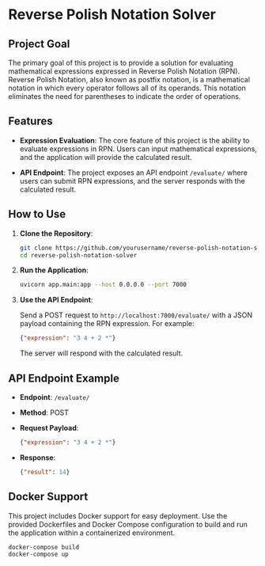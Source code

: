 # Reverse Polish Notation Solver

## Project Goal

The primary goal of this project is to provide a solution for evaluating mathematical expressions expressed in Reverse Polish Notation (RPN). Reverse Polish Notation, also known as postfix notation, is a mathematical notation in which every operator follows all of its operands. This notation eliminates the need for parentheses to indicate the order of operations.

## Features

- **Expression Evaluation**: The core feature of this project is the ability to evaluate expressions in RPN. Users can input mathematical expressions, and the application will provide the calculated result.

- **API Endpoint**: The project exposes an API endpoint `/evaluate/` where users can submit RPN expressions, and the server responds with the calculated result.

## How to Use

1. **Clone the Repository**:

    ```bash
    git clone https://github.com/yourusername/reverse-polish-notation-solver.git
    cd reverse-polish-notation-solver
    ```

2. **Run the Application**:

    ```bash
    uvicorn app.main:app --host 0.0.0.0 --port 7000
    ```

3. **Use the API Endpoint**:

    Send a POST request to `http://localhost:7000/evaluate/` with a JSON payload containing the RPN expression. For example:

    ```json
    {"expression": "3 4 + 2 *"}
    ```

    The server will respond with the calculated result.

## API Endpoint Example

- **Endpoint**: `/evaluate/`

- **Method**: POST

- **Request Payload**:

    ```json
    {"expression": "3 4 + 2 *"}
    ```

- **Response**:

    ```json
    {"result": 14}
    ```

## Docker Support

This project includes Docker support for easy deployment. Use the provided Dockerfiles and Docker Compose configuration to build and run the application within a containerized environment.

```bash
docker-compose build
docker-compose up
